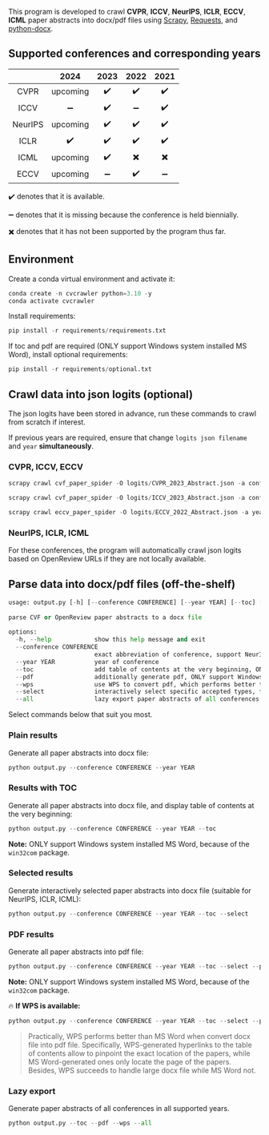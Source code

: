 This program is developed to crawl **CVPR**, **ICCV**, **NeurIPS**, **ICLR**, **ECCV**, **ICML** paper abstracts into docx/pdf files using [Scrapy](https://github.com/scrapy/scrapy), [Requests](https://github.com/psf/requests), and [python-docx](https://github.com/python-openxml/python-docx).

## Supported conferences and corresponding years

|         |        2024        |        2023        |           2022           |           2021           |
| :-----: | :----------------: | :----------------: | :----------------------: | :----------------------: |
|  CVPR   |      upcoming      | :heavy_check_mark: |    :heavy_check_mark:    |    :heavy_check_mark:    |
|  ICCV   | :heavy_minus_sign: | :heavy_check_mark: |    :heavy_minus_sign:    |    :heavy_check_mark:    |
| NeurIPS |      upcoming      | :heavy_check_mark: |    :heavy_check_mark:    |    :heavy_check_mark:    |
|  ICLR   | :heavy_check_mark: | :heavy_check_mark: |    :heavy_check_mark:    |    :heavy_check_mark:    |
|  ICML   |      upcoming      | :heavy_check_mark: | :heavy_multiplication_x: | :heavy_multiplication_x: |
|  ECCV   |      upcoming      | :heavy_minus_sign: |    :heavy_check_mark:    |    :heavy_minus_sign:    |

:heavy_check_mark: denotes that it is available.

:heavy_minus_sign: denotes that it is missing because the conference is held biennially.

:heavy_multiplication_x: denotes that it has not been supported by the program thus far.

## Environment

Create a conda virtual environment and activate it:

```python
conda create -n cvcrawler python=3.10 -y
conda activate cvcrawler
```

Install requirements:

```python
pip install -r requirements/requirements.txt
```

If toc and pdf are required (ONLY support Windows system installed MS Word), install optional requirements:

```python
pip install -r requirements/optional.txt
```

## Crawl data into json logits (optional)

The json logits have been stored in advance, run these commands to crawl from scratch if interest.

If previous years are required, ensure that change `logits json filename` and `year` **simultaneously**.

### CVPR, ICCV, ECCV

```python
scrapy crawl cvf_paper_spider -O logits/CVPR_2023_Abstract.json -a conference=CVPR -a year=2023
```

```python
scrapy crawl cvf_paper_spider -O logits/ICCV_2023_Abstract.json -a conference=ICCV -a year=2023
```

```python
scrapy crawl eccv_paper_spider -O logits/ECCV_2022_Abstract.json -a year=2022
```

### NeurIPS, ICLR, ICML

For these conferences, the program will automatically crawl json logits based on OpenReview URLs if they are not locally available.

## Parse data into docx/pdf files (off-the-shelf)

```python
usage: output.py [-h] [--conference CONFERENCE] [--year YEAR] [--toc] [--pdf] [--wps] [--select] [--all]
                                                                                                        
parse CVF or OpenReview paper abstracts to a docx file                                                  
                                                                                                        
options:                                                                                                
  -h, --help            show this help message and exit                                                 
  --conference CONFERENCE
                        exact abbreviation of conference, support NeurIPS, ICLR, ICML, CVPR, and ICCV so far
  --year YEAR           year of conference
  --toc                 add table of contents at the very beginning, ONLY support Windows system installed MS Word, because of the `win32com` package
  --pdf                 additionally generate pdf, ONLY support Windows system installed MS Word, because of the `win32com` package
  --wps                 use WPS to convert pdf, which performs better than MS Word and can handle large file size
  --select              interactively select specific accepted types, for OpenReview papers
  --all                 lazy export paper abstracts of all conferences in all supported years
```

Select commands below that suit you most.

### Plain results

Generate all paper abstracts into docx file:

```python
python output.py --conference CONFERENCE --year YEAR
```

### Results with TOC

Generate all paper abstracts into docx file, and display table of contents at the very beginning:

```python
python output.py --conference CONFERENCE --year YEAR --toc
```

**Note:** ONLY support Windows system installed MS Word, because of the `win32com` package.

### Selected results

Generate interactively selected paper abstracts into docx file (suitable for NeurIPS, ICLR, ICML):

```python
python output.py --conference CONFERENCE --year YEAR --toc --select
```

### PDF results

Generate all paper abstracts into pdf file:

```python
python output.py --conference CONFERENCE --year YEAR --toc --select --pdf
```

**Note:** ONLY support Windows system installed MS Word, because of the `win32com` package.

:fire: **If WPS is available:**

```python
python output.py --conference CONFERENCE --year YEAR --toc --select --pdf --wps
```

> Practically, WPS performs better than MS Word when convert docx file into pdf file. Specifically, WPS-generated hyperlinks to the table of contents allow to pinpoint the exact location of the papers, while MS Word-generated ones only locate the page of the papers. Besides, WPS succeeds to handle large docx file while MS Word not.

### Lazy export

Generate paper abstracts of all conferences in all supported years.

```python
python output.py --toc --pdf --wps --all
```

